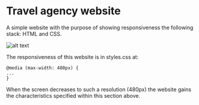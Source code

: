 # Travel agency website
A simple website with the purpose of showing responsiveness the following stack: HTML and CSS.

![alt text](https://i.ibb.co/nB6rkx3/template.png)

The responsiveness of this website is in styles.css at:

````
@media (max-width: 480px) {
...
}
````

When the screen decreases to such a resolution (480px) the website gains the characteristics specified within this section above.
